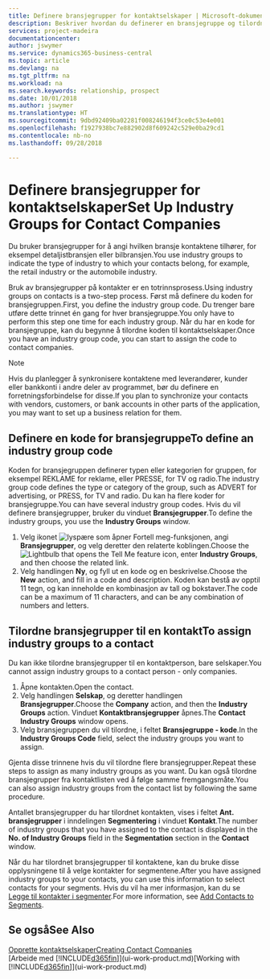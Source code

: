 ```yaml
---
title: Definere bransjegrupper for kontaktselskaper | Microsoft-dokumentasjon
description: Beskriver hvordan du definerer en bransjegruppe og tilordner den til et kontaktselskap, for eksempel detaljistbransjen eller bilbransjen.
services: project-madeira
documentationcenter: 
author: jswymer
ms.service: dynamics365-business-central
ms.topic: article
ms.devlang: na
ms.tgt_pltfrm: na
ms.workload: na
ms.search.keywords: relationship, prospect
ms.date: 10/01/2018
ms.author: jswymer
ms.translationtype: HT
ms.sourcegitcommit: 9dbd92409ba02281f008246194f3ce0c53e4e001
ms.openlocfilehash: f1927938bc7e882902d8f609242c529e0ba29cd1
ms.contentlocale: nb-no
ms.lasthandoff: 09/28/2018

---
```

# <a name="set-up-industry-groups-for-contact-companies"></a><span data-ttu-id="80791-103">Definere bransjegrupper for kontaktselskaper</span><span class="sxs-lookup"><span data-stu-id="80791-103">Set Up Industry Groups for Contact Companies</span></span>
<span data-ttu-id="80791-104">Du bruker bransjegrupper for å angi hvilken bransje kontaktene tilhører, for eksempel detaljistbransjen eller bilbransjen.</span><span class="sxs-lookup"><span data-stu-id="80791-104">You use industry groups to indicate the type of industry to which your contacts belong, for example, the retail industry or the automobile industry.</span></span>

<span data-ttu-id="80791-105">Bruk av bransjegrupper på kontakter er en totrinnsprosess.</span><span class="sxs-lookup"><span data-stu-id="80791-105">Using industry groups on contacts is a two-step process.</span></span> <span data-ttu-id="80791-106">Først må definere du koden for bransjegruppen.</span><span class="sxs-lookup"><span data-stu-id="80791-106">First, you define the industry group code.</span></span> <span data-ttu-id="80791-107">Du trenger bare utføre dette trinnet én gang for hver bransjegruppe.</span><span class="sxs-lookup"><span data-stu-id="80791-107">You only have to perform this step one time for each industry group.</span></span> <span data-ttu-id="80791-108">Når du har en kode for bransjegruppe, kan du begynne å tilordne koden til kontaktselskaper.</span><span class="sxs-lookup"><span data-stu-id="80791-108">Once you have an industry group code, you can start to assign the code to contact companies.</span></span>

> [!NOTE]  
>   <span data-ttu-id="80791-109">Hvis du planlegger å synkronisere kontaktene med leverandører, kunder eller bankkonti i andre deler av programmet, bør du definere en forretningsforbindelse for disse.</span><span class="sxs-lookup"><span data-stu-id="80791-109">If you plan to synchronize your contacts with vendors, customers, or bank accounts in other parts of the application, you may want to set up a business relation for them.</span></span>

## <a name="to-define-an-industry-group-code"></a><span data-ttu-id="80791-110">Definere en kode for bransjegruppe</span><span class="sxs-lookup"><span data-stu-id="80791-110">To define an industry group code</span></span>
<span data-ttu-id="80791-111">Koden for bransjegruppen definerer typen eller kategorien for gruppen, for eksempel REKLAME for reklame, eller PRESSE, for TV og radio.</span><span class="sxs-lookup"><span data-stu-id="80791-111">The industry group code defines the type or category of the group, such as ADVERT for advertising, or PRESS, for TV and radio.</span></span> <span data-ttu-id="80791-112">Du kan ha flere koder for bransjegruppe.</span><span class="sxs-lookup"><span data-stu-id="80791-112">You can have several industry group codes.</span></span> <span data-ttu-id="80791-113">Hvis du vil definere bransjegrupper, bruker du vinduet **Bransjegrupper**.</span><span class="sxs-lookup"><span data-stu-id="80791-113">To define the industry groups, you use the **Industry Groups** window.</span></span>

1. <span data-ttu-id="80791-114">Velg ikonet ![lyspære som åpner Fortell meg-funksjonen](media/ui-search/search_small.png "Fortell hva du vil gjøre"), angi **Bransjegrupper**, og velg deretter den relaterte koblingen.</span><span class="sxs-lookup"><span data-stu-id="80791-114">Choose the ![Lightbulb that opens the Tell Me feature](media/ui-search/search_small.png "Tell me what you want to do") icon, enter **Industry Groups**, and then choose the related link.</span></span>
2. <span data-ttu-id="80791-115">Velg handlingen **Ny**, og fyll ut en kode og en beskrivelse.</span><span class="sxs-lookup"><span data-stu-id="80791-115">Choose the **New** action, and fill in a code and description.</span></span> <span data-ttu-id="80791-116">Koden kan bestå av opptil 11 tegn, og kan inneholde en kombinasjon av tall og bokstaver.</span><span class="sxs-lookup"><span data-stu-id="80791-116">The code can be a maximum of 11 characters, and can be any combination of numbers and letters.</span></span>

## <a name="AssignIndustryGroupContact"></a> <span data-ttu-id="80791-117">Tilordne bransjegrupper til en kontakt</span><span class="sxs-lookup"><span data-stu-id="80791-117">To assign industry groups to a contact</span></span>
<span data-ttu-id="80791-118">Du kan ikke tilordne bransjegrupper til en kontaktperson, bare selskaper.</span><span class="sxs-lookup"><span data-stu-id="80791-118">You cannot assign industry groups to a contact person - only companies.</span></span>

1. <span data-ttu-id="80791-119">Åpne kontakten.</span><span class="sxs-lookup"><span data-stu-id="80791-119">Open the contact.</span></span>
2. <span data-ttu-id="80791-120">Velg handlingen **Selskap**, og deretter handlingen **Bransjegrupper**.</span><span class="sxs-lookup"><span data-stu-id="80791-120">Choose the **Company** action, and then the **Industry Groups** action.</span></span> <span data-ttu-id="80791-121">Vinduet **Kontaktbransjegrupper** åpnes.</span><span class="sxs-lookup"><span data-stu-id="80791-121">The **Contact Industry Groups** window opens.</span></span>
3. <span data-ttu-id="80791-122">Velg bransjegruppen du vil tilordne, i feltet **Bransjegruppe - kode**.</span><span class="sxs-lookup"><span data-stu-id="80791-122">In the **Industry Groups Code** field, select the industry groups you want to assign.</span></span>

<span data-ttu-id="80791-123">Gjenta disse trinnene hvis du vil tilordne flere bransjegrupper.</span><span class="sxs-lookup"><span data-stu-id="80791-123">Repeat these steps to assign as many industry groups as you want.</span></span> <span data-ttu-id="80791-124">Du kan også tilordne bransjegrupper fra kontaktlisten ved å følge samme fremgangsmåte.</span><span class="sxs-lookup"><span data-stu-id="80791-124">You can also assign industry groups from the contact list by following the same procedure.</span></span>

<span data-ttu-id="80791-125">Antallet bransjegrupper du har tilordnet kontakten, vises i feltet **Ant. bransjegrupper** i inndelingen **Segmentering** i vinduet **Kontakt**.</span><span class="sxs-lookup"><span data-stu-id="80791-125">The number of industry groups that you have assigned to the contact is displayed in the **No. of Industry Groups** field in the **Segmentation** section in the **Contact** window.</span></span>

<span data-ttu-id="80791-126">Når du har tilordnet bransjegrupper til kontaktene, kan du bruke disse opplysningene til å velge kontakter for segmentene.</span><span class="sxs-lookup"><span data-stu-id="80791-126">After you have assigned industry groups to your contacts, you can use this information to select contacts for your segments.</span></span> <span data-ttu-id="80791-127">Hvis du vil ha mer informasjon, kan du se [Legge til kontakter i segmenter](marketing-add-contact-segment.md).</span><span class="sxs-lookup"><span data-stu-id="80791-127">For more information, see [Add Contacts to Segments](marketing-add-contact-segment.md).</span></span>

## <a name="see-also"></a><span data-ttu-id="80791-128">Se også</span><span class="sxs-lookup"><span data-stu-id="80791-128">See Also</span></span>
[<span data-ttu-id="80791-129">Opprette kontaktselskaper</span><span class="sxs-lookup"><span data-stu-id="80791-129">Creating Contact Companies</span></span>](marketing-create-contact-companies.md)  
<span data-ttu-id="80791-130">[Arbeide med [!INCLUDE[d365fin](includes/d365fin_md.md)]](ui-work-product.md)</span><span class="sxs-lookup"><span data-stu-id="80791-130">[Working with [!INCLUDE[d365fin](includes/d365fin_md.md)]](ui-work-product.md)</span></span>

